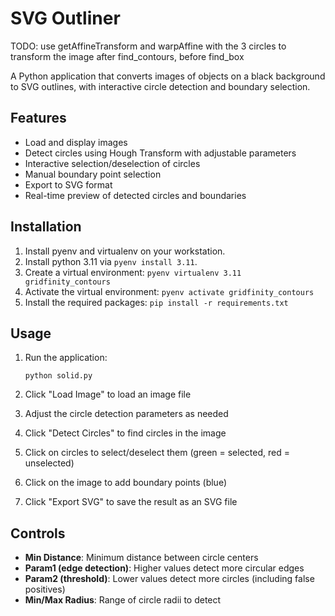 # SVG Outliner

TODO: use getAffineTransform and warpAffine with the 3 circles to transform the image after find_contours, before find_box

A Python application that converts images of objects on a black background to SVG outlines, with interactive circle detection and boundary selection.

## Features

- Load and display images
- Detect circles using Hough Transform with adjustable parameters
- Interactive selection/deselection of circles
- Manual boundary point selection
- Export to SVG format
- Real-time preview of detected circles and boundaries

## Installation

1. Install pyenv and virtualenv on your workstation.
2. Install python 3.11 via `pyenv install 3.11`.
3. Create a virtual environment: `pyenv virtualenv 3.11 gridfinity_contours`
4. Activate the virtual environment: `pyenv activate gridfinity_contours`
5. Install the required packages: `pip install -r requirements.txt`

## Usage

1. Run the application:
   ```
   python solid.py
   ```

2. Click "Load Image" to load an image file
3. Adjust the circle detection parameters as needed
4. Click "Detect Circles" to find circles in the image
5. Click on circles to select/deselect them (green = selected, red = unselected)
6. Click on the image to add boundary points (blue)
7. Click "Export SVG" to save the result as an SVG file

## Controls

- **Min Distance**: Minimum distance between circle centers
- **Param1 (edge detection)**: Higher values detect more circular edges
- **Param2 (threshold)**: Lower values detect more circles (including false positives)
- **Min/Max Radius**: Range of circle radii to detect

